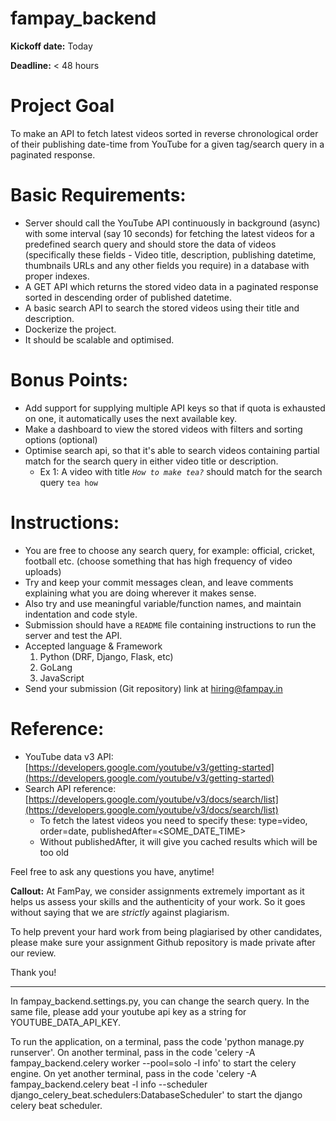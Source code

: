 # fampay_backend
**Kickoff date:** Today

**Deadline:** < 48 hours

# Project Goal

To make an API to fetch latest videos sorted in reverse chronological order of their publishing date-time from YouTube for a given tag/search query in a paginated response.

# Basic Requirements:

- Server should call the YouTube API continuously in background (async) with some interval (say 10 seconds) for fetching the latest videos for a predefined search query and should store the data of videos (specifically these fields - Video title, description, publishing datetime, thumbnails URLs and any other fields you require) in a database with proper indexes.
- A GET API which returns the stored video data in a paginated response sorted in descending order of published datetime.
- A basic search API to search the stored videos using their title and description.
- Dockerize the project.
- It should be scalable and optimised.

# Bonus Points:

- Add support for supplying multiple API keys so that if quota is exhausted on one, it automatically uses the next available key.
- Make a dashboard to view the stored videos with filters and sorting options (optional)
- Optimise search api, so that it's able to search videos containing partial match for the search query in either video title or description.
    - Ex 1: A video with title *`How to make tea?`* should match for the search query `tea how`

# Instructions:

- You are free to choose any search query, for example: official, cricket, football etc. (choose something that has high frequency of video uploads)
- Try and keep your commit messages clean, and leave comments explaining what you are doing wherever it makes sense.
- Also try and use meaningful variable/function names, and maintain indentation and code style.
- Submission should have a `README` file containing instructions to run the server and test the API.
- Accepted language & Framework
    1. Python (DRF, Django, Flask, etc)
    2. GoLang
    3. JavaScript
- Send your submission (Git repository) link at hiring@fampay.in

# Reference:

- YouTube data v3 API: [https://developers.google.com/youtube/v3/getting-started](https://developers.google.com/youtube/v3/getting-started)
- Search API reference: [https://developers.google.com/youtube/v3/docs/search/list](https://developers.google.com/youtube/v3/docs/search/list)
    - To fetch the latest videos you need to specify these: type=video, order=date, publishedAfter=<SOME_DATE_TIME>
    - Without publishedAfter, it will give you cached results which will be too old
    

Feel free to ask any questions you have, anytime!

**Callout:** At FamPay, we consider assignments extremely important as it helps us assess your skills and the authenticity of your work. So it goes without saying that we are *strictly* against plagiarism.

To help prevent your hard work from being plagiarised by other candidates, please make sure your assignment Github repository is made private after our review. 

Thank you!

******

In fampay_backend.settings.py, you can change the search query.
In the same file, please add your youtube api key as a string for YOUTUBE_DATA_API_KEY.

To run the application, on a terminal, pass the code 'python manage.py runserver'.
On another terminal, pass in the code 'celery -A fampay_backend.celery worker --pool=solo -l info' to start the celery engine.
On yet another terminal, pass in the code 'celery -A fampay_backend.celery beat -l info --scheduler django_celery_beat.schedulers:DatabaseScheduler' to start the django celery beat scheduler.
